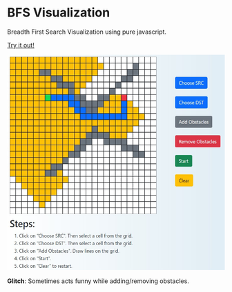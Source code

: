 # BFS Visualization
Breadth First Search Visualization using pure javascript.

<a href="https://bfsvis.herokuapp.com/">Try it out!</a>

<img src="https://github.com/Chinmaym49/BFS-Vis/blob/master/test.jpeg?raw=true" width=550px height=500px>

<b>Glitch</b>: Sometimes acts funny while adding/removing obstacles.
